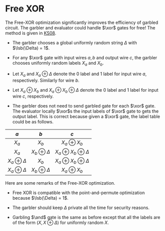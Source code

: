 # Free XOR
The Free-XOR optimization significantly improves the efficiency of garbled circuit. The garbler and evaluator could handle $\xor$ gates for free! The method is given in [KS08](http://www.cs.toronto.edu/~vlad/papers/XOR_ICALP08.pdf).

- The garbler chooses a global uniformly random string $\Delta$ with $\lsb(\Delta) = 1$.

- For any $\xor$ gate with input wires $a,b$ and output wire $c$, the garbler chooses uniformly random labels $X_a$ and $X_b$. 

- Let $X_a$ and $X_a\oplus \Delta$ denote the 0 label and 1 label for input wire $a$, respectively. Similarly for wire $b$. 

- Let $X_a\oplus X_b$ and $X_a\oplus X_b\oplus \Delta$ denote the 0 label and 1 label for input wire $c$, respectively.

- The garbler does not need to send garbled gate for each $\xor$ gate. The evaluator locally $\xor$s the input labels of $\xor$ gate to gets the output label. This is correct because given a $\xor$ gate, the label table could be as follows.

|$a$|$b$|$c$|
|:-:|:-:|:-:|
|$X_a$|$X_b$|$X_a\oplus X_b$|
|$X_a$|$X_b\oplus \Delta$|$X_a\oplus X_b\oplus \Delta$|
|$X_a\oplus \Delta$|$X_b$|$X_a\oplus X_b\oplus \Delta$|
|$X_a\oplus \Delta$|$X_b\oplus \Delta$|$X_a\oplus X_b$|

Here are some remarks of the Free-XOR optimization.
- Free XOR is compatible with the point-and-permute optimization because $\lsb(\Delta) = 1$.

- The garbler should keep $\Delta$ private all the time for security reasons.

- Garbling $\and$ gate is the same as before except that all the labels are of the form $(X,X\oplus \Delta)$ for uniformly random $X$. 
